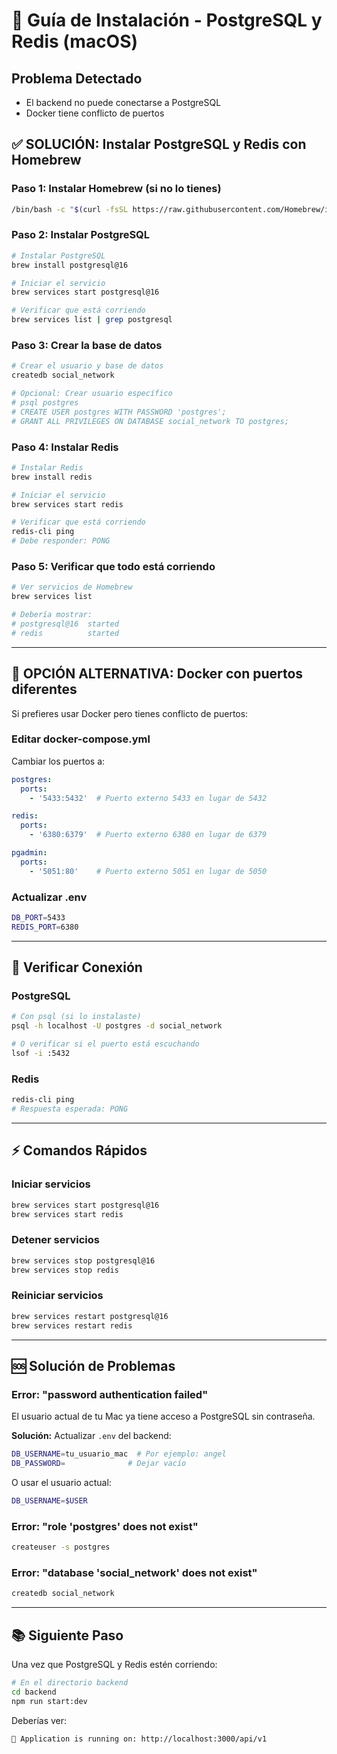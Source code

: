 # 🚀 Guía de Instalación - PostgreSQL y Redis (macOS)

## Problema Detectado
- El backend no puede conectarse a PostgreSQL
- Docker tiene conflicto de puertos

## ✅ SOLUCIÓN: Instalar PostgreSQL y Redis con Homebrew

### Paso 1: Instalar Homebrew (si no lo tienes)
```bash
/bin/bash -c "$(curl -fsSL https://raw.githubusercontent.com/Homebrew/install/HEAD/install.sh)"
```

### Paso 2: Instalar PostgreSQL
```bash
# Instalar PostgreSQL
brew install postgresql@16

# Iniciar el servicio
brew services start postgresql@16

# Verificar que está corriendo
brew services list | grep postgresql
```

### Paso 3: Crear la base de datos
```bash
# Crear el usuario y base de datos
createdb social_network

# Opcional: Crear usuario específico
# psql postgres
# CREATE USER postgres WITH PASSWORD 'postgres';
# GRANT ALL PRIVILEGES ON DATABASE social_network TO postgres;
```

### Paso 4: Instalar Redis
```bash
# Instalar Redis
brew install redis

# Iniciar el servicio
brew services start redis

# Verificar que está corriendo
redis-cli ping
# Debe responder: PONG
```

### Paso 5: Verificar que todo está corriendo
```bash
# Ver servicios de Homebrew
brew services list

# Debería mostrar:
# postgresql@16  started
# redis          started
```

---

## 🔧 OPCIÓN ALTERNATIVA: Docker con puertos diferentes

Si prefieres usar Docker pero tienes conflicto de puertos:

### Editar docker-compose.yml
Cambiar los puertos a:
```yaml
postgres:
  ports:
    - '5433:5432'  # Puerto externo 5433 en lugar de 5432

redis:
  ports:
    - '6380:6379'  # Puerto externo 6380 en lugar de 6379

pgadmin:
  ports:
    - '5051:80'    # Puerto externo 5051 en lugar de 5050
```

### Actualizar .env
```bash
DB_PORT=5433
REDIS_PORT=6380
```

---

## 🧪 Verificar Conexión

### PostgreSQL
```bash
# Con psql (si lo instalaste)
psql -h localhost -U postgres -d social_network

# O verificar si el puerto está escuchando
lsof -i :5432
```

### Redis
```bash
redis-cli ping
# Respuesta esperada: PONG
```

---

## ⚡ Comandos Rápidos

### Iniciar servicios
```bash
brew services start postgresql@16
brew services start redis
```

### Detener servicios
```bash
brew services stop postgresql@16
brew services stop redis
```

### Reiniciar servicios
```bash
brew services restart postgresql@16
brew services restart redis
```

---

## 🆘 Solución de Problemas

### Error: "password authentication failed"
El usuario actual de tu Mac ya tiene acceso a PostgreSQL sin contraseña.

**Solución:** Actualizar `.env` del backend:
```bash
DB_USERNAME=tu_usuario_mac  # Por ejemplo: angel
DB_PASSWORD=              # Dejar vacío
```

O usar el usuario actual:
```bash
DB_USERNAME=$USER
```

### Error: "role 'postgres' does not exist"
```bash
createuser -s postgres
```

### Error: "database 'social_network' does not exist"
```bash
createdb social_network
```

---

## 📚 Siguiente Paso

Una vez que PostgreSQL y Redis estén corriendo:

```bash
# En el directorio backend
cd backend
npm run start:dev
```

Deberías ver:
```
🚀 Application is running on: http://localhost:3000/api/v1
```
